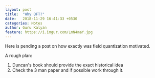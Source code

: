 ```yaml
---
layout: post
title:  "Why QFT?"
date:   2018-11-29 16:41:33 +0530
categories: Notes
author: Guru Kalyan
feature: https://i.imgur.com/LmN4maY.jpg
---
```

Here is pending a post on how exactly was field quantization motivated.

A rough plan:
1. Duncan's book should provide the exact historical idea
2. Check the 3 man paper and if possible work through it.
